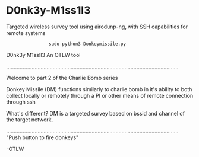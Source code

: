 # D0nk3y-M1ss1l3
Targeted wireless survey tool using airodunp-ng, with SSH capabilities for remote systems

					sudo python3 Donkeymissile.py
D0nk3y M1ss!l3
An OTLW tool

...................................................................................................................

Welcome to part 2 of the Charlie Bomb series

Donkey Missile (DM) functions similarly to charlie bomb in it's ability to both collect locally or remotely through a PI
or other means of remote connection through ssh

What's different? DM is a targeted survey based on bssid and channel of the target network.

...................................................................................................................
"Push button to fire donkeys"

-OTLW
